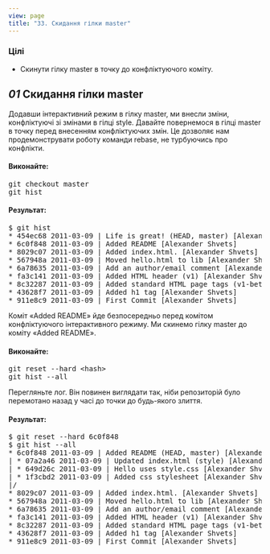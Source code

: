 ```yaml
---
view: page
title: "33. Скидання гілки master"
---
```


<h3>Цілі</h3>

<ul><li>Скинути гілку master в точку до конфліктуючого коміту.</li></ul>

<h2><em>01</em> Скидання гілки master</h2>

<p>Додавши інтерактивний режим в гілку master, ми внесли зміни, конфліктуючі зі змінами в гілці style. Давайте повернемося в гілці master в точку перед внесенням конфліктуючих змін. Це дозволяє нам продемонструвати роботу команди rebase, не турбуючись про конфлікти.</p>

<h4 class="h4-pre">Виконайте:</h4>

<pre class="instructions">git checkout master
git hist</pre>

<h4 class="h4-pre">Результат:</h4>

<pre class="sample">$ git hist
* 454ec68 2011-03-09 | Life is great! (HEAD, master) [Alexander Shvets]
* 6c0f848 2011-03-09 | Added README [Alexander Shvets]
* 8029c07 2011-03-09 | Added index.html. [Alexander Shvets]
* 567948a 2011-03-09 | Moved hello.html to lib [Alexander Shvets]
* 6a78635 2011-03-09 | Add an author/email comment [Alexander Shvets]
* fa3c141 2011-03-09 | Added HTML header (v1) [Alexander Shvets]
* 8c32287 2011-03-09 | Added standard HTML page tags (v1-beta) [Alexander Shvets]
* 43628f7 2011-03-09 | Added h1 tag [Alexander Shvets]
* 911e8c9 2011-03-09 | First Commit [Alexander Shvets]</pre>

<p>Коміт «Added <span class="caps">README</span>» йде безпосередньо перед комітом конфліктуючого інтерактивного режиму. Ми скинемо гілку master до коміту «Added <span class="caps">README</span>».</p>

<h4 class="h4-pre">Виконайте:</h4>

<pre class="instructions">git reset --hard &lt;hash&gt;
git hist --all</pre>

<p>Перегляньте лог. Він повинен виглядати так, ніби репозиторій було перемотано назад у часі до точки до будь-якого злиття.</p>

<h4 class="h4-pre">Результат:</h4>

<pre class="sample">$ git reset --hard 6c0f848
$ git hist --all
* 6c0f848 2011-03-09 | Added README (HEAD, master) [Alexander Shvets]
| * 07a2a46 2011-03-09 | Updated index.html (style) [Alexander Shvets]
| * 649d26c 2011-03-09 | Hello uses style.css [Alexander Shvets]
| * 1f3cbd2 2011-03-09 | Added css stylesheet [Alexander Shvets]
|/  
* 8029c07 2011-03-09 | Added index.html. [Alexander Shvets]
* 567948a 2011-03-09 | Moved hello.html to lib [Alexander Shvets]
* 6a78635 2011-03-09 | Add an author/email comment [Alexander Shvets]
* fa3c141 2011-03-09 | Added HTML header (v1) [Alexander Shvets]
* 8c32287 2011-03-09 | Added standard HTML page tags (v1-beta) [Alexander Shvets]
* 43628f7 2011-03-09 | Added h1 tag [Alexander Shvets]
* 911e8c9 2011-03-09 | First Commit [Alexander Shvets]</pre>